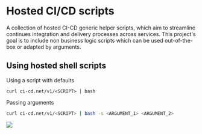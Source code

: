 # Hosted CI/CD scripts

A collection of hosted CI-CD generic helper scripts, which aim to streamline continues integration and delivery processes across services. This project's goal is to include non business logic scripts which can be used out-of-the-box or adapted by arguments.

## Using hosted shell scripts
Using a script with defaults
```
curl ci-cd.net/v1/<SCRIPT> | bash
```

Passing arguments
```bash
curl ci-cd.net/v1/<SCRIPT> | bash -s <ARGUMENT_1> <ARGUMENT_2>
```

![](https://user-images.githubusercontent.com/516342/38782871-e15e426e-4102-11e8-9483-6af44f9faef7.png)
